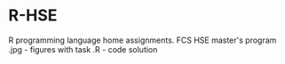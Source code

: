 # R-HSE
R programming language home assignments. FCS HSE master's program
.jpg - figures with task
.R - code solution
